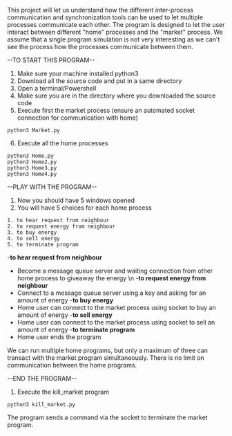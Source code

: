 This project will let us understand how the different inter-process communication and synchronization tools can be used to let multiple processes communicate each other.
The program is designed to let the user interact between different "home" processes and the "market" process.
We assume that a single program simulation is not very interesting as we can't see the process how the processes communicate between them.

--TO START THIS PROGRAM--
1. Make sure your machine installed python3
2. Download all the source code and put in a same directory
3. Open a terminal/Powershell 
4. Make sure you are in the directory where you downloaded the source code
5. Execute first the market process (ensure an automated socket connection for communication with home)
```
python3 Market.py
```
6. Execute all the home processes
```
python3 Home.py
python3 Home2.py
python3 Home3.py
python3 Home4.py
```

--PLAY WITH THE PROGRAM--
1. Now you should have 5 windows opened
2. You will have 5 choices for each home process
```
1. to hear request from neighbour
2. to request energy from neighbour
3. to buy energy
4. to sell energy
5. to terminate program
```
  -**to hear request from neighbour**
   - Become a message queue server and waiting connection from other home process to giveaway the energy \n
  -**to request energy from neighbour**
   - Connect to a message queue server using a key and asking for an amount of energy
  -**to buy energy**
   - Home user can connect to the market process using socket to buy an amount of energy
  -**to sell energy**
   - Home user can connect to the market process using socket to sell an amount of energy
  -**to terminate program**
   - Home user ends the program 
  
We can run multiple home programs, but only a maximum of three can transact with the market program simultaneously. There is no limit on communication between the home programs.

--END THE PROGRAM--
1. Execute the kill_market program
```
python3 kill_market.py
```
The program sends a command via the socket to terminate the market program.

